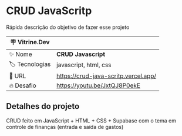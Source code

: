 # CRUD JavaScritp

Rápida descrição do objetivo de fazer esse projeto

| :placard: Vitrine.Dev |     |
| -------------  | --- |
| :sparkles: Nome        | **CRUD Javascript**
| :label: Tecnologias | javascript, html, css
| :rocket: URL         | https://crud-java-scritp.vercel.app/
| :fire: Desafio     | https://youtu.be/JxtQJ8P0ekE

## Detalhes do projeto

CRUD feito em JavaScript + HTML + CSS + Supabase com o tema em controle de finanças (entrada e saída de gastos)
